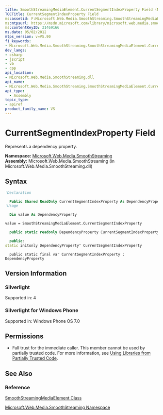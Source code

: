 ```yaml
---
title: SmoothStreamingMediaElement.CurrentSegmentIndexProperty Field (Microsoft.Web.Media.SmoothStreaming)
TOCTitle: CurrentSegmentIndexProperty Field
ms:assetid: F:Microsoft.Web.Media.SmoothStreaming.SmoothStreamingMediaElement.CurrentSegmentIndexProperty
ms:mtpsurl: https://msdn.microsoft.com/library/microsoft.web.media.smoothstreaming.smoothstreamingmediaelement.currentsegmentindexproperty(v=VS.90)
ms:contentKeyID: 31469166
ms.date: 05/02/2012
mtps_version: v=VS.90
f1_keywords:
- Microsoft.Web.Media.SmoothStreaming.SmoothStreamingMediaElement.CurrentSegmentIndexProperty
dev_langs:
- csharp
- jscript
- vb
- cpp
api_location:
- Microsoft.Web.Media.SmoothStreaming.dll
api_name:
- Microsoft.Web.Media.SmoothStreaming.SmoothStreamingMediaElement.CurrentSegmentIndexProperty
api_type:
  - Assembly
topic_type:
- apiref
product_family_name: VS
---
```


# CurrentSegmentIndexProperty Field

Represents a dependency property.

**Namespace:**  [Microsoft.Web.Media.SmoothStreaming](microsoft-web-media-smoothstreaming-namespace_1.md)  
**Assembly:**  Microsoft.Web.Media.SmoothStreaming (in Microsoft.Web.Media.SmoothStreaming.dll)

## Syntax

```vb
'Declaration

  Public Shared ReadOnly CurrentSegmentIndexProperty As DependencyProperty
'Usage

  Dim value As DependencyProperty

value = SmoothStreamingMediaElement.CurrentSegmentIndexProperty
```

```csharp
  public static readonly DependencyProperty CurrentSegmentIndexProperty
```

```cpp
  public:
static initonly DependencyProperty^ CurrentSegmentIndexProperty
```

```jscript
  public static final var CurrentSegmentIndexProperty : DependencyProperty
```

## Version Information

### Silverlight

Supported in: 4  

### Silverlight for Windows Phone

Supported in: Windows Phone OS 7.0  

## Permissions

  - Full trust for the immediate caller. This member cannot be used by partially trusted code. For more information, see [Using Libraries from Partially Trusted Code](https://msdn.microsoft.com/library/8skskf63).

## See Also

### Reference

[SmoothStreamingMediaElement Class](smoothstreamingmediaelement-class-microsoft-web-media-smoothstreaming_1.md)

[Microsoft.Web.Media.SmoothStreaming Namespace](microsoft-web-media-smoothstreaming-namespace_1.md)
